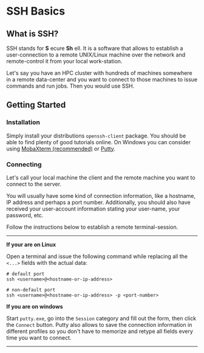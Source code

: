 # SSH Basics
## What is SSH?
SSH stands for **S** ecure **Sh** ell. It is a software that allows to establish a user-connection to a remote UNIX/Linux machine over the network and remote-control it from your local work-station.

Let's say you have an HPC cluster with hundreds of machines somewhere in a remote data-center and you want to connect to those machines to issue commands and run jobs. Then you would use SSH.

## Getting Started
### Installation
Simply install your distributions `openssh-client` package. You should be able to find plenty of good tutorials online.
On Windows you can consider using [MobaXterm (recommended)](../connecting/connecting-windows.md#install-ssh-client-for-windows) or [Putty](https://www.putty.org/).

### Connecting
Let's call your local machine the client and the remote machine you want to connect to the server.

You will usually have some kind of connection information, like a hostname, IP address and perhaps a port number. Additionally, you should also have received your user-account information stating your user-name, your password, etc.

Follow the instructions below to establish a remote terminal-session.

----

**If your are on Linux**

Open a terminal and issue the following command while replacing all the `<...>` fields with the actual data:

```
# default port
ssh <username>@<hostname-or-ip-address>

# non-default port
ssh <username>@<hostname-or-ip-address> -p <port-number>
```

**If you are on windows**

Start `putty.exe`, go into the `Session` category and fill out the form, then click the `Connect` button.
Putty also allows to save the connection information in different profiles so you don't have to memorize and retype all fields every time you want to connect.

----

